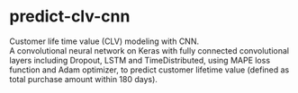 # predict-clv-cnn

Customer life time value (CLV) modeling with CNN. <br>
A convolutional neural network on Keras with fully connected convolutional layers including Dropout, LSTM and TimeDistributed, 
using MAPE loss function and Adam optimizer, to predict customer lifetime value (defined as total purchase amount within 180 days).
